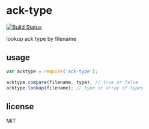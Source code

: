 ack-type
====

[![Build Status](https://travis-ci.org/jarofghosts/ack-types.png?branch=master)](https://travis-ci.org/jarofghosts/ack-types)

lookup ack type by filename

## usage

```js
var acktype = require('ack-type');

acktype.compare(filename, type); // true or false
acktype.lookup(filename); // type or array of types
```

## license

MIT
